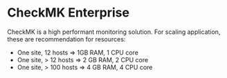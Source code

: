 # CheckMK Enterprise

CheckMK is a high performant monitoring solution.
For scaling application, these are recommendation for resources:
* One site, 12 hosts => 1GB RAM, 1 CPU core
* One site, > 12 hosts => 2 GB RAM, 2 CPU core
* One site, > 100 hosts => 4 GB RAM, 4 CPU core
